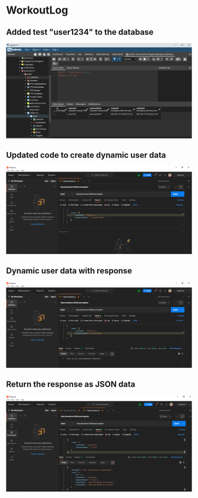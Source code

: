 # WorkoutLog 

## Added test "user1234" to the database

<img src = ./assets/firstEntry.PNG>

## Updated code to create dynamic user data

<img src = ./assets/dynamicData.PNG>

## Dynamic user data with response

<img src = ./assets/dataWithResponse.PNG>

## Return the response as JSON data

<img src = ./assets/jsonResponse.PNG>
